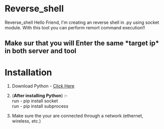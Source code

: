 # Reverse_shell
Reverse_shell Hello Friend, I'm creating an reverse shell in .py using socket module. With this tool you can perform remort command execution!!


<h2>Make sur that you will Enter the same *target ip* in both server and tool</h2>

# Installation 

1. Download Python - <a href="https://www.python.org/downloads/">Click Here</a>

2. (<strong>After installing Python</strong>) :-</br>
  run - pip install socket<br>
  run - pip install subprocess<br>
 
3. Make sure the your are connected through a network (ethernet, wireless, etc.)
